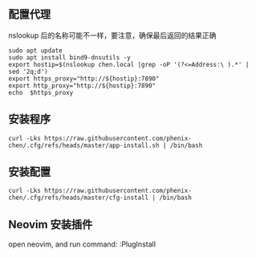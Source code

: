 
## 配置代理

nslookup 后的名称可能不一样，要注意，确保最后返回的结果正确
```
sudo apt update
sudo apt install bind9-dnsutils -y
export hostip=$(nslookup chen.local |grep -oP '(?<=Address:\ ).*' | sed '2q;d')
export https_proxy="http://${hostip}:7890"
export http_proxy="http://${hostip}:7890"
echo  $https_proxy
```

## 安装程序

```
curl -Lks https://raw.githubusercontent.com/phenix-chen/.cfg/refs/heads/master/app-install.sh | /bin/bash
```

## 安装配置
```
curl -Lks https://raw.githubusercontent.com/phenix-chen/.cfg/refs/heads/master/cfg-install | /bin/bash
```

## Neovim 安装插件
open neovim, and run command: :PlugInstall
